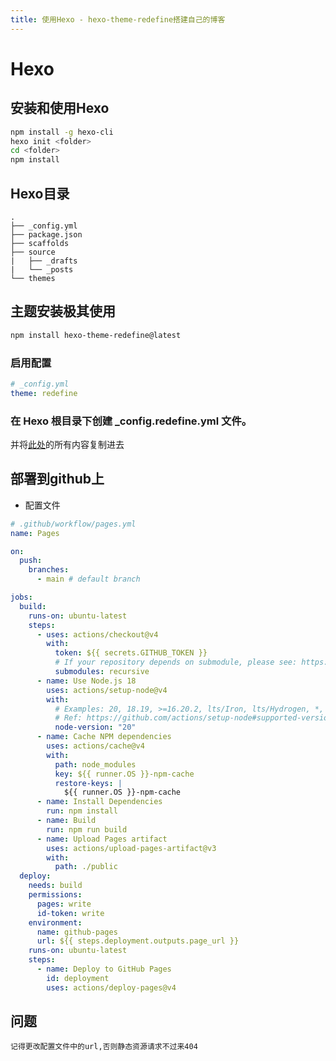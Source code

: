 ```yaml
---
title: 使用Hexo - hexo-theme-redefine搭建自己的博客
---
```

# Hexo

## 安装和使用Hexo

```bash
npm install -g hexo-cli
hexo init <folder>
cd <folder>
npm install
```
## Hexo目录

```
.
├── _config.yml
├── package.json
├── scaffolds
├── source
|   ├── _drafts
|   └── _posts
└── themes
```

## 主题安装极其使用

```bash
npm install hexo-theme-redefine@latest
```
### 启用配置

```yml
# _config.yml
theme: redefine
```

### 在 Hexo 根目录下创建 _config.redefine.yml 文件。
并将[此处](https://github.com/EvanNotFound/hexo-theme-redefine/blob/main/_config.yml)的所有内容复制进去


## 部署到github上

- 配置文件
```yml
# .github/workflow/pages.yml
name: Pages

on:
  push:
    branches:
      - main # default branch

jobs:
  build:
    runs-on: ubuntu-latest
    steps:
      - uses: actions/checkout@v4
        with:
          token: ${{ secrets.GITHUB_TOKEN }}
          # If your repository depends on submodule, please see: https://github.com/actions/checkout
          submodules: recursive
      - name: Use Node.js 18
        uses: actions/setup-node@v4
        with:
          # Examples: 20, 18.19, >=16.20.2, lts/Iron, lts/Hydrogen, *, latest, current, node
          # Ref: https://github.com/actions/setup-node#supported-version-syntax
          node-version: "20"
      - name: Cache NPM dependencies
        uses: actions/cache@v4
        with:
          path: node_modules
          key: ${{ runner.OS }}-npm-cache
          restore-keys: |
            ${{ runner.OS }}-npm-cache
      - name: Install Dependencies
        run: npm install
      - name: Build
        run: npm run build
      - name: Upload Pages artifact
        uses: actions/upload-pages-artifact@v3
        with:
          path: ./public
  deploy:
    needs: build
    permissions:
      pages: write
      id-token: write
    environment:
      name: github-pages
      url: ${{ steps.deployment.outputs.page_url }}
    runs-on: ubuntu-latest
    steps:
      - name: Deploy to GitHub Pages
        id: deployment
        uses: actions/deploy-pages@v4
```

## 问题
`记得更改配置文件中的url,否则静态资源请求不过来404`








